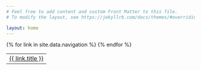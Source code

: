 ```yaml
---
# Feel free to add content and custom Front Matter to this file.
# To modify the layout, see https://jekyllrb.com/docs/themes/#overriding-theme-defaults

layout: home
---
```


<table>
  <tr>
{% for link in site.data.navigation %}
  <td><a class="page-link" href="{{ link.url }}">{{ link.title }}</a></td>
{% endfor %}    
  </tr>
</table>

